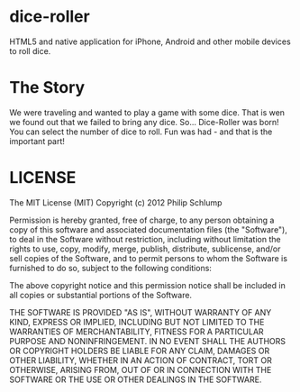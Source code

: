 dice-roller
===========

HTML5 and native application for iPhone, Android and other mobile devices to roll dice.

The Story
=========

We were traveling and wanted to play a game with some dice.  That is wen we found out 
that we failed to bring any dice.  So... Dice-Roller was born!   You can select the
number of dice to roll.  Fun was had - and that is the important part!



LICENSE
=======

The MIT License (MIT)
Copyright (c) 2012 Philip Schlump

Permission is hereby granted, free of charge, to any person obtaining
a copy of this software and associated documentation files (the
"Software"), to deal in the Software without restriction, including
without limitation the rights to use, copy, modify, merge, publish,
distribute, sublicense, and/or sell copies of the Software, and to
permit persons to whom the Software is furnished to do so, subject
to the following conditions:

The above copyright notice and this permission notice shall be
included in all copies or substantial portions of the Software.

THE SOFTWARE IS PROVIDED "AS IS", WITHOUT WARRANTY OF ANY KIND,
EXPRESS OR IMPLIED, INCLUDING BUT NOT LIMITED TO THE WARRANTIES OF
MERCHANTABILITY, FITNESS FOR A PARTICULAR PURPOSE AND NONINFRINGEMENT.
IN NO EVENT SHALL THE AUTHORS OR COPYRIGHT HOLDERS BE LIABLE FOR
ANY CLAIM, DAMAGES OR OTHER LIABILITY, WHETHER IN AN ACTION OF
CONTRACT, TORT OR OTHERWISE, ARISING FROM, OUT OF OR IN CONNECTION
WITH THE SOFTWARE OR THE USE OR OTHER DEALINGS IN THE SOFTWARE.

